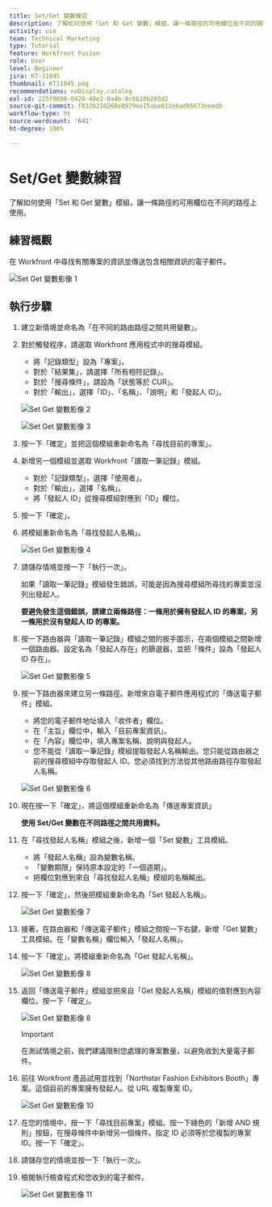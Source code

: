 ```yaml
---
title: Set/Get 變數練習
description: 了解如何使用「Set 和 Get 變數」模組，讓一條路徑的可用欄位在不同的路徑上使用。
activity: use
team: Technical Marketing
type: Tutorial
feature: Workfront Fusion
role: User
level: Beginner
jira: KT-11045
thumbnail: KT11045.png
recommendations: noDisplay,catalog
exl-id: 225f0090-0428-40e2-8a4b-9c6b18b205d2
source-git-commit: f033b210268e8979ee15abe812e6ad85673eeedb
workflow-type: ht
source-wordcount: '641'
ht-degree: 100%

---
```


# Set/Get 變數練習

了解如何使用「Set 和 Get 變數」模組，讓一條路徑的可用欄位在不同的路徑上使用。

## 練習概觀

在 Workfront 中尋找有關專案的資訊並傳送包含相關資訊的電子郵件。

![Set Get 變數影像 1](../12-exercises/assets/set-get-variables-walkthrough-1.png)

## 執行步驟

1. 建立新情境並命名為「在不同的路由路徑之間共用變數」。
1. 對於觸發程序，請選取 Workfront 應用程式中的搜尋模組。

   + 將「記錄類型」設為「專案」。
   + 對於「結果集」，請選擇「所有相符記錄」。
   + 對於「搜尋條件」，請設為「狀態等於 CUR」。
   + 對於「輸出」，選擇「ID」、「名稱」、「說明」和「發起人 ID」。

   ![Set Get 變數影像 2](../12-exercises/assets/set-get-variables-walkthrough-2.png)

   ![Set Get 變數影像 3](../12-exercises/assets/set-get-variables-walkthrough-3.png)

1. 按一下「確定」並把這個模組重新命名為「尋找目前的專案」。
1. 新增另一個模組並選取 Workfront「讀取一筆記錄」模組。

   + 對於「記錄類型」，選擇「使用者」。
   + 對於「輸出」，選擇「名稱」。
   + 將「發起人 ID」從搜尋模組對應到「ID」欄位。

1. 按一下「確定」。
1. 將模組重新命名為「尋找發起人名稱」。

   ![Set Get 變數影像 4](../12-exercises/assets/set-get-variables-walkthrough-4.png)

1. 請儲存情境並按一下「執行一次」。

   如果「讀取一筆記錄」模組發生錯誤，可能是因為搜尋模組所尋找的專案並沒列出發起人。

   **要避免發生這個錯誤，請建立兩條路徑：一條用於擁有發起人 ID 的專案，另一條用於沒有發起人 ID 的專案。**

1. 按一下路由器與「讀取一筆記錄」模組之間的扳手圖示，在兩個模組之間新增一個路由器。設定名為「發起人存在」的篩選器，並把「條件」設為「發起人 ID 存在」。

   ![Set Get 變數影像 5](../12-exercises/assets/set-get-variables-walkthrough-5.png)

1. 按一下路由器來建立另一條路徑。新增來自電子郵件應用程式的「傳送電子郵件」模組。

   + 將您的電子郵件地址填入「收件者」欄位。
   + 在「主旨」欄位中，輸入「目前專案資訊」。
   + 在「內容」欄位中，填入專案名稱、說明與發起人。
   + 您不能從「讀取一筆記錄」模組提取發起人名稱輸出。您只能從路由器之前的搜尋模組中存取發起人 ID。您必須找到方法從其他路由路徑存取發起人名稱。

   ![Set Get 變數影像 6](../12-exercises/assets/set-get-variables-walkthrough-6.png)

1. 現在按一下「確定」，將這個模組重新命名為「傳送專案資訊」

   **使用 Set/Get 變數在不同路徑之間共用資料。**

1. 在「尋找發起人名稱」模組之後，新增一個「Set 變數」工具模組。

   + 將「發起人名稱」設為變數名稱。
   + 「變數期限」保持原本設定的「一個週期」。
   + 把欄位對應到來自「尋找發起人名稱」模組的名稱輸出。

1. 按一下「確定」，然後把模組重新命名為「Set 發起人名稱」。

   ![Set Get 變數影像 7](../12-exercises/assets/set-get-variables-walkthrough-7.png)

1. 接著，在路由器和「傳送電子郵件」模組之間按一下右鍵，新增「Get 變數」工具模組。在「變數名稱」欄位輸入「發起人名稱」。
1. 按一下「確定」。將模組重新命名為「Get 發起人名稱」。

   ![Set Get 變數影像 8](../12-exercises/assets/set-get-variables-walkthrough-8.png)

1. 返回「傳送電子郵件」模組並把來自「Get 發起人名稱」模組的值對應到內容欄位。按一下「確定」。

   ![Set Get 變數影像 8](../12-exercises/assets/set-get-variables-walkthrough-8.png)

   >[!IMPORTANT]
   >
   >在測試情境之前，我們建議限制您處理的專案數量，以避免收到大量電子郵件。

1. 前往 Workfront 產品試用並找到「Northstar Fashion Exhibitors Booth」專案。這個目前的專案擁有發起人。從 URL 複製專案 ID。

   ![Set Get 變數影像 10](../12-exercises/assets/set-get-variables-walkthrough-10.png)

1. 在您的情境中，按一下「尋找目前專案」模組。按一下綠色的「新增 AND 規則」按鈕，在搜尋條件中新增另一個條件。指定 ID 必須等於您複製的專案 ID。按一下「確定」。
1. 請儲存您的情境並按一下「執行一次」。
1. 檢閱執行檢查程式和您收到的電子郵件。

   ![Set Get 變數影像 11](../12-exercises/assets/set-get-variables-walkthrough-11.png)
